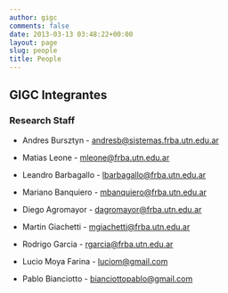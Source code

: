 ```yaml
---
author: gigc
comments: false
date: 2013-03-13 03:48:22+00:00
layout: page
slug: people
title: People
---
```


## GIGC Integrantes

### Research Staff


  * Andres Bursztyn - andresb@sistemas.frba.utn.edu.ar


  * Matias Leone - mleone@frba.utn.edu.ar


  * Leandro Barbagallo - lbarbagallo@frba.utn.edu.ar


  * Mariano Banquiero - mbanquiero@frba.utn.edu.ar


  * Diego Agromayor - dagromayor@frba.utn.edu.ar


  * Martin Giachetti - mgiachetti@frba.utn.edu.ar


  * Rodrigo Garcia - 	rgarcia@frba.utn.edu.ar


  * Lucio Moya Farina - luciom@gmail.com


  * Pablo Bianciotto - bianciottopablo@gmail.com
